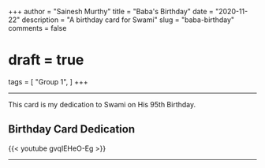 +++
author = "Sainesh Murthy"
title = "Baba's Birthday"
date = "2020-11-22"
description = "A birthday card for Swami"
slug = "baba-birthday"
comments = false
# draft = true
tags = [
    "Group 1",
]
+++

---

This card is my dedication to Swami on His 95th Birthday.

## Birthday Card Dedication

{{< youtube gvqIEHeO-Eg >}}

---